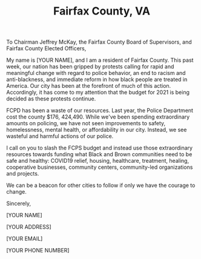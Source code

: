 ---
title: Fairfax County, VA
permalink: "/fairfax"
name: Letter to County Legislature
state: VA
city: Fairfax County
layout: email
recipients:
- braddock@fairfaxcounty.gov
- Jim.Shelton@fairfaxcounty.gov
- chairman@fairfaxcounty.gov
- mason@fairfaxcounty.gov
- Dranesville@FairfaxCounty.gov
- huntermill@fairfaxcounty.gov
- IPAPoliceAuditor@fairfaxcounty.gov
- LeeDist@fairfaxcounty.gov
- mtvernon@fairfaxcounty.gov
- providence@fairfaxcounty.gov
- springfield@fairfaxcounty.gov
- sully@fairfaxcounty.gov
subject: Fairfax County Resident for Defunding FCPD
body: "To Chairman Jeffrey McKay, the Fairfax County Board of Supervisors, and Fairfax County Elected Officers,\n\n

My name is [YOUR NAME], and I am a resident of Fairfax County. This past week, our nation has 
been gripped by protests calling for rapid and meaningful change with regard to police 
behavior, an end to racism and anti-blackness, and immediate reform in how black people are 
treated in America. Our city has been at the forefront of much of this action. Accordingly, 
it has come to my attention that the budget for 2021 is being decided as these protests 
continue.\n\n

FCPD has been a waste of our resources. Last year, the Police Department cost the county $176,
424,490. While we've been spending extraordinary amounts on policing, we have not seen 
improvements to safety, homelessness, mental health, or affordability in our city. Instead, 
we see wasteful and harmful actions of our police.\n\n

I call on you to slash the FCPS budget and instead use those extraordinary resources towards 
funding what Black and Brown communities need to be safe and healthy: COVID19 relief, 
housing, healthcare, treatment, healing, cooperative businesses, community centers, 
community-led organizations and projects.\n\n

We can be a beacon for other cities to follow if only we have the courage to change.\n\n

Sincerely,\n\n
[YOUR NAME]\n\n
[YOUR ADDRESS]\n\n
[YOUR EMAIL]\n\n
[YOUR PHONE NUMBER]\n\n"
---